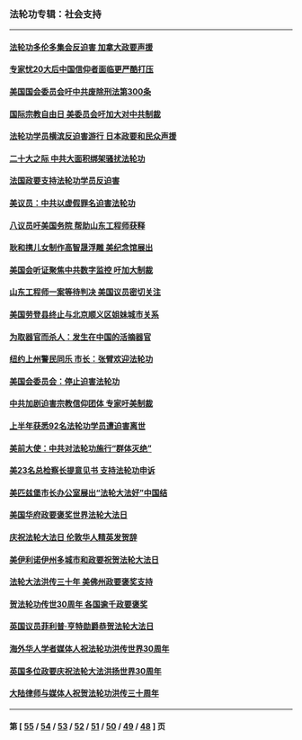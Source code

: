 ### 法轮功专辑：社会支持
---
#### [法轮功多伦多集会反迫害 加拿大政要声援](../../pages/nf4386/n13881303.md?02070430) 
#### [专家忧20大后中国信仰者面临更严酷打压](../../pages/nf4386/n13874993.md?02070430) 
#### [美国国会委员会吁中共废除刑法第300条](../../pages/nf4386/n13868121.md?02070430) 
#### [国际宗教自由日 美委员会吁加大对中共制裁](../../pages/nf4386/n13855021.md?02070430) 
#### [法轮功学员横滨反迫害游行 日本政要和民众声援](../../pages/nf4386/n13847132.md?02070430) 
#### [二十大之际 中共大面积绑架骚扰法轮功](../../pages/nf4386/n13846381.md?02070430) 
#### [法国政要支持法轮功学员反迫害](../../pages/nf4386/n13841970.md?02070430) 
#### [美议员：中共以虚假罪名迫害法轮功](../../pages/nf4386/n13841083.md?02070430) 
#### [八议员吁美国务院 帮助山东工程师获释](../../pages/nf4386/n13836379.md?02070430) 
#### [耿和携儿女制作高智晟浮雕 美纪念馆展出](../../pages/nf4386/n13829624.md?02070430) 
#### [美国会听证聚焦中共数字监控 吁加大制裁](../../pages/nf4386/n13825083.md?02070430) 
#### [山东工程师一案等待判决 美国议员密切关注](../../pages/nf4386/n13815065.md?02070430) 
#### [美国劳登县终止与北京顺义区姐妹城市关系](../../pages/nf4386/n13811030.md?02070430) 
#### [为取器官而杀人：发生在中国的活摘器官](../../pages/nf4386/n13794731.md?02070430) 
#### [纽约上州警民同乐 市长：张臂欢迎法轮功](../../pages/nf4386/n13794375.md?02070430) 
#### [美国会委员会：停止迫害法轮功](../../pages/nf4386/n13788164.md?02070430) 
#### [中共加剧迫害宗教信仰团体 专家吁美制裁](../../pages/nf4386/n13780252.md?02070430) 
#### [上半年获悉92名法轮功学员遭迫害离世](../../pages/nf4386/n13772701.md?02070430) 
#### [美前大使：中共对法轮功施行“群体灭绝”](../../pages/nf4386/n13771705.md?02070430) 
#### [美23名总检察长提意见书 支持法轮功申诉](../../pages/nf4386/n13766596.md?02070430) 
#### [美匹兹堡市长办公室展出“法轮大法好”中国结](../../pages/nf4386/n13749721.md?02070430) 
#### [美国华府政要褒奖世界法轮大法日](../../pages/nf4386/n13743770.md?02070430) 
#### [庆祝法轮大法日 伦敦华人精英发贺辞](../../pages/nf4386/n13741593.md?02070430) 
#### [美伊利诺伊州多城市和政要祝贺法轮大法日](../../pages/nf4386/n13737149.md?02070430) 
#### [法轮大法洪传三十年 美佛州政要褒奖支持](../../pages/nf4386/n13737103.md?02070430) 
#### [贺法轮功传世30周年 各国逾千政要褒奖](../../pages/nf4386/n13735828.md?02070430) 
#### [英国议员菲利普‧亨特勋爵恭贺法轮大法日](../../pages/nf4386/n13736187.md?02070430) 
#### [海外华人学者媒体人祝法轮功洪传世界30周年](../../pages/nf4386/n13735835.md?02070430) 
#### [英国多位政要庆祝法轮大法洪扬世界30周年](../../pages/nf4386/n13734739.md?02070430) 
#### [大陆律师与媒体人祝贺法轮功洪传三十周年](../../pages/nf4386/n13735062.md?02070430) 

---
#### 第 [ [55](./55.md?02070430) / [54](./54.md?02070430) / [53](./53.md?02070430) / [52](./52.md?02070430) / [51](./51.md?02070430) / [50](./50.md?02070430) / [49](./49.md?02070430) / [48](./48.md?02070430) ] 页
